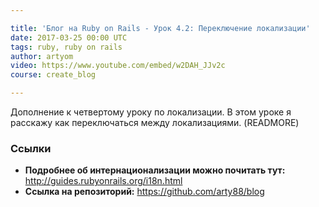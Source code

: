 ```yaml
---

title: 'Блог на Ruby on Rails - Урок 4.2: Переключение локализации'
date: 2017-03-25 00:00 UTC
tags: ruby, ruby on rails
author: artyom
video: https://www.youtube.com/embed/w2DAH_JJv2c
course: create_blog

---
```


Дополнение к четвертому уроку по локализации. В этом уроке я расскажу как переключаться между локализациями.
(READMORE)

### Ссылки

  * **Подробнее об интернационализации можно почитать тут:** http://guides.rubyonrails.org/i18n.html
  * **Ссылка на репозиторий:** https://github.com/arty88/blog

